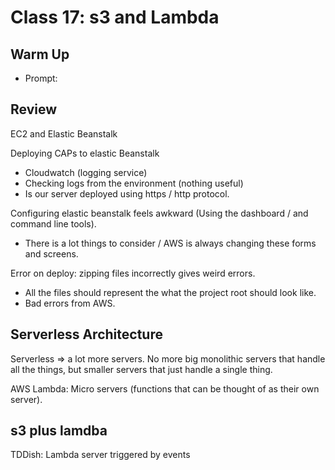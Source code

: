 # Class 17: s3 and Lambda

## Warm Up

* Prompt:

## Review

EC2 and Elastic Beanstalk

Deploying CAPs to elastic Beanstalk

* Cloudwatch (logging service)
* Checking logs from the environment (nothing useful)
* Is our server deployed using https / http protocol.

Configuring elastic beanstalk feels awkward (Using the dashboard / and command line tools).

* There is a lot things to consider / AWS is always changing these forms and screens.

Error on deploy: zipping files incorrectly gives weird errors.

* All the files should represent the what the project root should look like.
* Bad errors from AWS.

## Serverless Architecture

Serverless => a lot more servers.  No more big monolithic servers that handle all the things, but smaller servers that just handle a single thing.

AWS Lambda: Micro servers (functions that can be thought of as their own server).

## s3 plus lamdba

TDDish: Lambda server triggered by events
